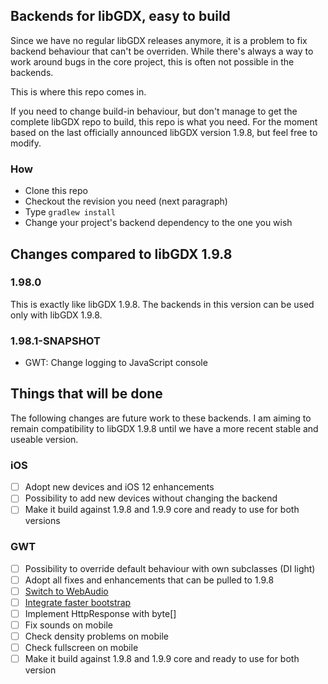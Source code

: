 ## Backends for libGDX, easy to build

Since we have no regular libGDX releases anymore, it is a problem to fix backend behaviour that can't be overriden.
While there's always a way to work around bugs in the core project, this is often not possible in the backends.

This is where this repo comes in.

If you need to change build-in behaviour, but don't manage to get the complete libGDX repo to build, this repo is what you need.
For the moment based on the last officially announced libGDX version 1.9.8, but feel free to modify.


### How

* Clone this repo
* Checkout the revision you need (next paragraph)
* Type `gradlew install`
* Change your project's backend dependency to the one you wish

## Changes compared to libGDX 1.9.8

### 1.98.0

This is exactly like libGDX 1.9.8. The backends in this version can be used only with libGDX 1.9.8.

### 1.98.1-SNAPSHOT

* GWT: Change logging to JavaScript console


## Things that will be done

The following changes are future work to these backends. I am aiming to remain compatibility to
libGDX 1.9.8 until we have a more recent stable and useable version.

### iOS
- [ ] Adopt new devices and iOS 12 enhancements
- [ ] Possibility to add new devices without changing the backend
- [ ] Make it build against 1.9.8 and 1.9.9 core and ready to use for both versions

### GWT
- [ ] Possibility to override default behaviour with own subclasses (DI light)
- [ ] Adopt all fixes and enhancements that can be pulled to 1.9.8
- [ ] [Switch to WebAudio](https://github.com/libgdx/libgdx/pull/4220)
- [ ] [Integrate faster bootstrap](https://github.com/MonsterOfCookie/libGDXGwtHtmlExample)
- [ ] Implement HttpResponse with byte[]
- [ ] Fix sounds on mobile
- [ ] Check density problems on mobile
- [ ] Check fullscreen on mobile
- [ ] Make it build against 1.9.8 and 1.9.9 core and ready to use for both version
